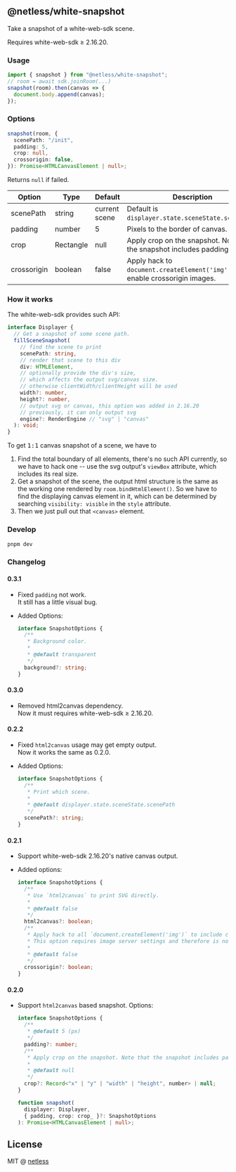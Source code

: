 ## @netless/white-snapshot

Take a snapshot of a white-web-sdk scene.

Requires white-web-sdk &ge; 2.16.20.

### Usage

```js
import { snapshot } from "@netless/white-snapshot";
// room = await sdk.joinRoom(...)
snapshot(room).then(canvas => {
  document.body.append(canvas);
});
```

### Options

```ts
snapshot(room, {
  scenePath: "/init",
  padding: 5,
  crop: null,
  crossorigin: false,
}): Promise<HTMLCanvasElement | null>;
```

Returns `null` if failed.

| Option      | Type      | Default       | Description                                                                 |
| ----------- | --------- | ------------- | --------------------------------------------------------------------------- |
| scenePath   | string    | current scene | Default is `displayer.state.sceneState.scenePath`.                          |
| padding     | number    | 5             | Pixels to the border of canvas.                                             |
| crop        | Rectangle | null          | Apply crop on the snapshot. Note that the snapshot includes padding.        |
| crossorigin | boolean   | false         | Apply hack to `document.createElement('img')` to enable crossorigin images. |

### How it works

The white-web-sdk provides such API:

```ts
interface Displayer {
  // Get a snapshot of some scene path.
  fillSceneSnapshot(
    // find the scene to print
    scenePath: string,
    // render that scene to this div
    div: HTMLElement,
    // optionally provide the div's size,
    // which affects the output svg/canvas size.
    // otherwise clientWidth/clientHeight will be used
    width?: number,
    height?: number,
    // output svg or canvas, this option was added in 2.16.20
    // previously, it can only output svg
    engine?: RenderEngine // "svg" | "canvas"
  ): void;
}
```

To get <samp>1:1</samp> canvas snapshot of a scene, we have to

1. Find the total boundary of all elements, there's no such API currently,
   so we have to hack one -- use the svg output's `viewBox` attribute, which
   includes its real size.
2. Get a snapshot of the scene, the output html structure is the same as the
   working one rendered by `room.bindHtmlElement()`. So we have to find the
   displaying canvas element in it, which can be determined by searching
   `visibility: visible` in the `style` attribute.
3. Then we just pull out that `<canvas>` element.

### Develop

```bash
pnpm dev
```

### Changelog

#### 0.3.1

- Fixed `padding` not work.\
  It still has a little visual bug.

- Added Options:

  ```ts
  interface SnapshotOptions {
    /**
     * Background color.
     *
     * @default transparent
     */
    background?: string;
  }
  ```

#### 0.3.0

- Removed html2canvas dependency.\
  Now it must requires white-web-sdk &ge; 2.16.20.

#### 0.2.2

- Fixed `html2canvas` usage may get empty output.\
  Now it works the same as 0.2.0.
- Added Options:

  ```ts
  interface SnapshotOptions {
    /**
     * Print which scene.
     *
     * @default displayer.state.sceneState.scenePath
     */
    scenePath?: string;
  }
  ```

#### 0.2.1

- Support white-web-sdk 2.16.20's native canvas output.
- Added options:

  ```ts
  interface SnapshotOptions {
    /**
     * Use `html2canvas` to print SVG directly.
     *
     * @default false
     */
    html2canvas?: boolean;
    /**
     * Apply hack to all `document.createElement('img')` to include crossorigin attribute.
     * This option requires image server settings and therefore is not enabled by default.
     *
     * @default false
     */
    crossorigin?: boolean;
  }
  ```

#### 0.2.0

- Support `html2canvas` based snapshot. Options:

  ```ts
  interface SnapshotOptions {
    /**
     * @default 5 (px)
     */
    padding?: number;
    /**
     * Apply crop on the snapshot. Note that the snapshot includes padding.
     *
     * @default null
     */
    crop?: Record<"x" | "y" | "width" | "height", number> | null;
  }

  function snapshot(
    displayer: Displayer,
    { padding, crop: crop_ }?: SnapshotOptions
  ): Promise<HTMLCanvasElement | null>;
  ```

## License

MIT @ [netless](https://github.com/netless-io/white-snapshot)
